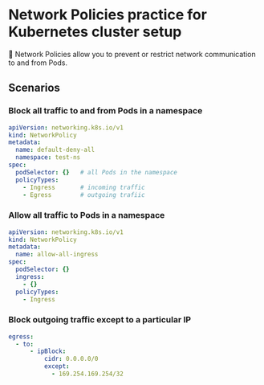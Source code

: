 # Network Policies practice for Kubernetes cluster setup

📝 Network Policies allow you to prevent or restrict network communication to and from Pods.

## Scenarios

### Block all traffic to and from Pods in a namespace

```yaml
apiVersion: networking.k8s.io/v1
kind: NetworkPolicy
metadata:
  name: default-deny-all
  namespace: test-ns
spec:
  podSelector: {}   # all Pods in the namespace
  policyTypes:
    - Ingress       # incoming traffic
    - Egress        # outgoing trafiic
```

### Allow all traffic to Pods in a namespace

```yaml
apiVersion: networking.k8s.io/v1
kind: NetworkPolicy
metadata:
  name: allow-all-ingress
spec:
  podSelector: {}
  ingress:
    - {}
  policyTypes:
    - Ingress
```

### Block outgoing traffic except to a particular IP

```yaml
egress:
  - to:
      - ipBlock:
          cidr: 0.0.0.0/0
          except:
            - 169.254.169.254/32
```
